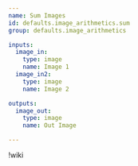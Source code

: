 ```yaml
---
name: Sum Images
id: defaults.image_arithmetics.sum
group: defaults.image_arithmetics

inputs:
  image_in:
    type: image
    name: Image 1
  image_in2:
    type: image
    name: Image 2

outputs:
  image_out:
    type: image
    name: Out Image

---
```


!wiki
